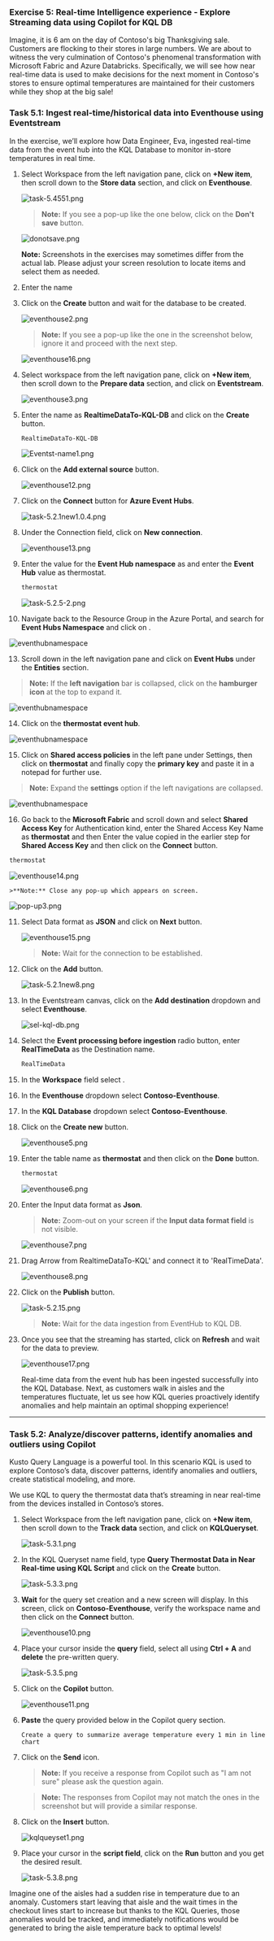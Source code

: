 ### Exercise 5: Real-time Intelligence experience - Explore Streaming data using Copilot for KQL DB

Imagine, it is 6 am on the day of Contoso's big Thanksgiving sale. Customers are flocking to their stores in large numbers. We are about to witness the very culmination of Contoso's phenomenal transformation with Microsoft Fabric and Azure Databricks. Specifically, we will see how near real-time data is used to make decisions for the next moment in Contoso's stores to ensure optimal temperatures are maintained for their customers while they shop at the big sale!

### Task 5.1: Ingest real-time/historical data into Eventhouse using Eventstream

In the exercise, we’ll explore how Data Engineer, Eva, ingested real-time data from the event hub into the KQL Database to monitor in-store temperatures in real time.  

1. Select **<inject key= "WorkspaceName" enableCopy="true"/>** Workspace from the left navigation pane, click on **+New item**, then scroll down to the **Store data** section, and click on **Eventhouse**.

   ![task-5.4551.png](media/labMedia/RTIEventhouse.png)

    >**Note:** If you see a pop-up like the one below, click on the **Don't save** button.

     ![donotsave.png](media/labMedia/donotsave.png)  

    **Note:** Screenshots in the exercises may sometimes differ from the actual lab. Please adjust your screen resolution to locate items and select them as needed.

2. Enter the name <inject key= "eventhubNamespace" enableCopy="true"/>

3. Click on the **Create** button and wait for the database to be created.

   ![eventhouse2.png](media/labMedia/eventhouse2.png)

   >**Note:** If you see a pop-up like the one in the screenshot below, ignore it and proceed with the next step.

   ![eventhouse16.png](media/labMedia/eventhouse16.png)

4. Select **<inject key= "WorkspaceName" enableCopy="true"/>** workspace from the left navigation pane, click on **+New item**, then scroll down to the **Prepare data** section, and click on **Eventstream**.

   ![eventhouse3.png](media/labMedia/f46.png)


5. Enter the name as **RealtimeDataTo-KQL-DB** and click on the **Create** button.

    ```BASH
    RealtimeDataTo-KQL-DB
    ```

   ![Eventst-name1.png](media/labMedia/f47.png)

6. Click on the **Add external source** button. 

   ![eventhouse12.png](media/labMedia/eventhouse12.png)

7. Click on the **Connect** button for **Azure Event Hubs**.

   ![task-5.2.1new1.0.4.png](media/labMedia/task-4.1.9.png)

8. Under the Connection field, click on **New connection**.

   ![eventhouse13.png](media/labMedia/eventhouse13.png)

9. Enter the value for the **Event Hub namespace** as <inject key= "eventhubNamespace" enableCopy="true"/> and enter the **Event Hub** value as thermostat.

   ```BASH
   thermostat
   ```

   ![task-5.2.5-2.png](media/labMedia/task-5.2.5-2.png)

12. Navigate back to the Resource Group <inject key="resourcegroup" enableCopy="false"/> in the Azure Portal, and search for **Event Hubs Namespace** and click on **<inject key="eventhubNamespace" enableCopy="false"/>**.

![eventhubnamespace](media/eventhubsearchfield.png)

13. Scroll down in the left navigation pane and click on **Event Hubs** under the **Entities** section.

>**Note:** If the **left navigation** bar is collapsed, click on the **hamburger icon** at the top to expand it.

 ![eventhubnamespace](media/listeventhubs.png)

14. Click on the **thermostat event hub**.

 ![eventhubnamespace](media/thermostat.png)

15. Click on **Shared access policies** in the left pane under Settings, then click on **thermostat** and finally copy the **primary key** and paste it in a notepad for further use.

>**Note:** Expand the **settings** option if the left navigations are collapsed.

 ![eventhubnamespace](media/thermostatkey.png)

16. Go back to the **Microsoft Fabric** and scroll down and select **Shared Access Key** for Authentication kind, enter the Shared Access Key Name as **thermostat** and then Enter the value copied in the earlier step for **Shared Access Key** and then click on the **Connect** button.

```BASH
thermostat
```

![eventhouse14.png](media/labMedia/eventhouse14.png)

    >**Note:** Close any pop-up which appears on screen.

![pop-up3.png](media/labMedia/pop-up3.png)

11. Select Data format as **JSON** and click on **Next** button.

    ![eventhouse15.png](media/labMedia/eventhouse15.png)

    >**Note:** Wait for the connection to be established.

12. Click on the **Add** button.

    ![task-5.2.1new8.png](media/labMedia/task-5.2.1new8.png)

13. In the Eventstream canvas, click on the **Add destination** dropdown and select **Eventhouse**.

    ![sel-kql-db.png](media/labMedia/sel-kql-db.png)

14. Select the **Event processing before ingestion** radio button, enter **RealTimeData** as the Destination name.

    ```BASH
    RealTimeData
    ```

15. In the **Workspace** field select **<inject key= "WorkspaceName" enableCopy="true"/>**. 

16. In the **Eventhouse** dropdown select **Contoso-Eventhouse**.

17. In the **KQL Database** dropdown select **Contoso-Eventhouse**.

18. Click on the **Create new** button.

    ![eventhouse5.png](media/labMedia/eventhouse5.png)

19. Enter the table name as **thermostat** and then click on the **Done** button.

    ```BASH
    thermostat
    ```

    ![eventhouse6.png](media/labMedia/eventhouse6.png)

20. Enter the Input data format as **Json**.

    >**Note:** Zoom-out on your screen if the **Input data format field** is not visible.

    ![eventhouse7.png](media/labMedia/eventhouse7.png)

21. Drag Arrow from RealtimeDataTo-KQL' and connect it to 'RealTimeData'.

    ![eventhouse8.png](media/labMedia/eventhouse8.png)

22. Click on the **Publish** button.

    ![task-5.2.15.png](media/labMedia/task-5.2.15.png)

    >**Note:** Wait for the data ingestion from EventHub to KQL DB.

23. Once you see that the streaming has started, click on **Refresh** and wait for the data to preview.

    ![eventhouse17.png](media/labMedia/eventhouse17.png)

    Real-time data from the event hub has been ingested successfully into the KQL Database. Next, as customers walk in aisles and the temperatures fluctuate, let us see how KQL queries proactively identify anomalies and help maintain an optimal shopping experience!

---

### Task 5.2: Analyze/discover patterns, identify anomalies and outliers using Copilot

Kusto Query Language is a powerful tool. In this scenario KQL is used to explore Contoso’s data, discover patterns, identify anomalies and outliers, create statistical modeling, and more.

We use KQL to query the thermostat data that’s streaming in near real-time from the devices installed in Contoso’s stores.

1. Select **<inject key= "WorkspaceName" enableCopy="true"/>** Workspace from the left navigation pane, click on **+New item**, then scroll down to the **Track data** section, and click on **KQLQueryset**.

   ![task-5.3.1.png](media/RTIQueryset.png)


2. In the KQL Queryset name field, type **Query Thermostat Data in Near Real-time using KQL Script** and click on the **Create** button.

   ![task-5.3.3.png](media/labMedia/task-5.3.3.png)

3. **Wait** for the query set creation and a new screen will display. In this screen, click on **Contoso-Eventhouse**, verify the workspace name and then click on the **Connect** button.

   ![eventhouse10.png](media/labMedia/eventhouse10.png)

4. Place your cursor inside the **query** field, select all using **Ctrl + A** and **delete** the pre-written query.

   ![task-5.3.5.png](media/labMedia/task-5.3.5.png)

5. Click on the **Copilot** button.

   ![eventhouse11.png](media/labMedia/eventhouse11.png)

6. **Paste** the query provided below in the Copilot query section.

    ```Create a query to summarize average temperature every 1 min in line chart```

7. Click on the **Send** icon.

    >**Note:** If you receive a response from Copilot such as "I am not sure" please ask the question again.

    >**Note:** The responses from Copilot may not match the ones in the screenshot but will provide a similar response. 

8. Click on the **Insert** button.

    ![kqlqueyset1.png](media/labMedia/kqlqueyset1.png)

9. Place your cursor in the **script field**, click on the **Run** button and you get the desired result.

    ![task-5.3.8.png](media/labMedia/task-5.3.8.png)

Imagine one of the aisles had a sudden rise in temperature due to an anomaly. Customers start leaving that aisle and the wait times in the checkout lines start to increase but thanks to the KQL Queries, those anomalies would be tracked, and immediately notifications would be generated to bring the aisle temperature back to optimal levels!